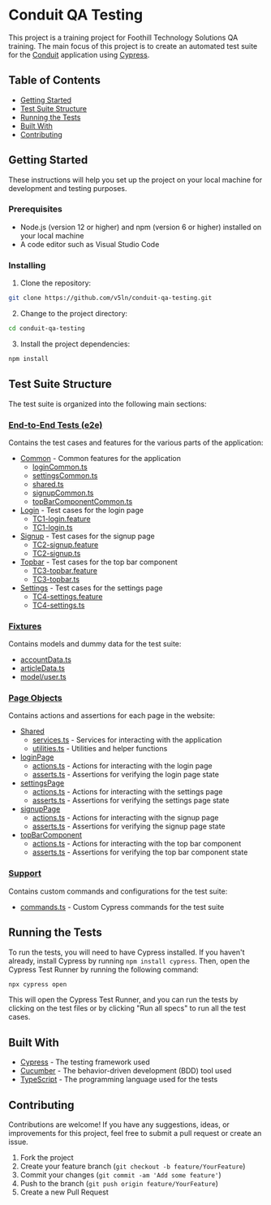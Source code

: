 # Conduit QA Testing

This project is a training project for Foothill Technology Solutions QA training. The main focus of this project is to create an automated test suite for the [Conduit](https://react-redux.realworld.io) application using [Cypress](https://www.cypress.io).

## Table of Contents

- [Getting Started](#getting-started)
- [Test Suite Structure](#test-suite-structure)
- [Running the Tests](#running-the-tests)
- [Built With](#built-with)
- [Contributing](#contributing)

## Getting Started

These instructions will help you set up the project on your local machine for development and testing purposes.

### Prerequisites

- Node.js (version 12 or higher) and npm (version 6 or higher) installed on your local machine
- A code editor such as Visual Studio Code

### Installing

1. Clone the repository:

```bash
git clone https://github.com/v5ln/conduit-qa-testing.git
```

2. Change to the project directory:

```bash
cd conduit-qa-testing
```

3. Install the project dependencies:

```bash
npm install
```

## Test Suite Structure

The test suite is organized into the following main sections:

### [End-to-End Tests (e2e)](cypress/e2e)

Contains the test cases and features for the various parts of the application:

- [Common](cypress/e2e/common) - Common features for the application
  - [loginCommon.ts](cypress/e2e/common/loginCommon.ts)
  - [settingsCommon.ts](cypress/e2e/common/settingsCommon.ts)
  - [shared.ts](cypress/e2e/common/shared.ts)
  - [signupCommon.ts](cypress/e2e/common/signupCommon.ts)
  - [topBarComponentCommon.ts](cypress/e2e/common/topBarComponentCommon.ts)
- [Login](cypress/e2e/login) - Test cases for the login page
  - [TC1-login.feature](cypress/e2e/login/TC1-login.feature)
  - [TC1-login.ts](cypress/e2e/login/TC1-login/TC1-login.ts)
- [Signup](cypress/e2e/signup) - Test cases for the signup page
  - [TC2-signup.feature](cypress/e2e/signup/TC2-signup.feature)
  - [TC2-signup.ts](cypress/e2e/signup/TC2-signup/TC2-signup.ts)
- [Topbar](cypress/e2e/topbar) - Test cases for the top bar component
  - [TC3-topbar.feature](cypress/e2e/topbar/TC3-topbar.feature)
  - [TC3-topbar.ts](cypress/e2e/topbar/TC3-topbar/TC3-topbar.ts)
- [Settings](cypress/e2e/settings) - Test cases for the settings page
  - [TC4-settings.feature](cypress/e2e/settings/TC4-settings.feature)
  - [TC4-settings.ts](cypress/e2e/settings/TC4-settings/TC4-settings.ts)


### [Fixtures](cypress/fixtures)

Contains models and dummy data for the test suite:

- [accountData.ts](cypress/fixtures/accountData.ts)
- [articleData.ts](cypress/fixtures/articleData.ts)
- [model/user.ts](cypress/fixtures/model/user.ts)

### [Page Objects](cypress/pageObjects)

Contains actions and assertions for each page in the website:

- [Shared](cypress/pageObjects/shared)
  - [services.ts](cypress/pageObjects/shared/services.ts) - Services for interacting with the application
  - [utilities.ts](cypress/pageObjects/shared/utilities.ts) - Utilities and helper functions
- [loginPage](cypress/pageObjects/loginPage)
  - [actions.ts](cypress/pageObjects/loginPage/actions.ts) - Actions for interacting with the login page
  - [asserts.ts](cypress/pageObjects/loginPage/asserts.ts) - Assertions for verifying the login page state
- [settingsPage](cypress/pageObjects/settingsPage)
  - [actions.ts](cypress/pageObjects/settingsPage/actions.ts) - Actions for interacting with the settings page
  - [asserts.ts](cypress/pageObjects/settingsPage/asserts.ts) - Assertions for verifying the settings page state
- [signupPage](cypress/pageObjects/signupPage)
  - [actions.ts](cypress/pageObjects/signupPage/actions.ts) - Actions for interacting with the signup page
  - [asserts.ts](cypress/pageObjects/signupPage/asserts.ts) - Assertions for verifying the signup page state
- [topBarComponent](cypress/pageObjects/topBarComponent)
  - [actions.ts](cypress/pageObjects/topBarComponent/actions.ts) - Actions for interacting with the top bar component
  - [asserts.ts](cypress/pageObjects/topBarComponent/asserts.ts) - Assertions for verifying the top bar component state

### [Support](cypress/support)

Contains custom commands and configurations for the test suite:

- [commands.ts](cypress/support/commands.ts) - Custom Cypress commands for the test suite

## Running the Tests

To run the tests, you will need to have Cypress installed. If you haven't already, install Cypress by running `npm install cypress`. Then, open the Cypress Test Runner by running the following command:

```bash
npx cypress open
```

This will open the Cypress Test Runner, and you can run the tests by clicking on the test files or by clicking "Run all specs" to run all the test cases.

## Built With

- [Cypress](https://www.cypress.io) - The testing framework used
- [Cucumber](https://cucumber.io) - The behavior-driven development (BDD) tool used
- [TypeScript](https://www.typescriptlang.org) - The programming language used for the tests

## Contributing

Contributions are welcome! If you have any suggestions, ideas, or improvements for this project, feel free to submit a pull request or create an issue.

1. Fork the project
2. Create your feature branch (`git checkout -b feature/YourFeature`)
3. Commit your changes (`git commit -am 'Add some feature'`)
4. Push to the branch (`git push origin feature/YourFeature`)
5. Create a new Pull Request